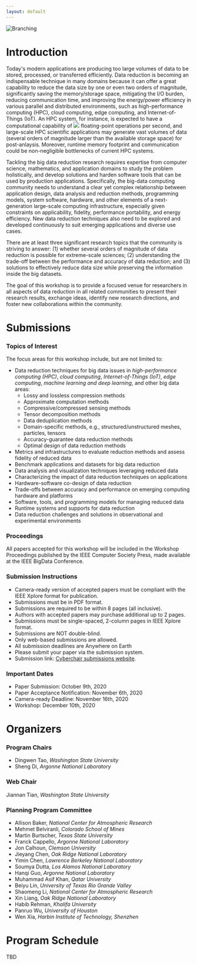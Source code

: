 ```yaml
---
layout: default
---
```


![Branching](https://user-images.githubusercontent.com/5705572/81245654-2c2d5680-8fdb-11ea-9974-f3cc6857f7c5.png)

# Introduction

Today's modern applications are producing too large volumes of data to be stored, processed, or transferred efficiently. Data reduction is becoming an indispensable technique in many domains because it can offer a great capability to reduce the data size by one or even two orders of magnitude, significantly saving the memory/storage space, mitigating the I/O burden, reducing communication time, and improving the energy/power efficiency in various parallel and distributed environments, such as high-performance computing (HPC), cloud computing, edge computing, and Internet-of-Things (IoT). An HPC system, for instance, is expected to have a computational capability of <img src="https://render.githubusercontent.com/render/math?math=10^{18}"> floating-point operations per second, and large-scale HPC scientific applications may generate vast volumes of data (several orders of magnitude larger than the available storage space) for post-anlaysis.  Moreover, runtime memory footprint and communication could be non-negligible bottlenecks of current HPC systems.

Tackling the big data reduction research requires expertise from computer science, mathematics, and application domains to study the problem holistically, and develop solutions and harden software tools that can be used by production applications. Specifically, the big-data computing community needs to understand a clear yet complex relationship between application design, data analysis and reduction methods, programming models, system software, hardware, and other elements of a next-generation large-scale computing infrastructure, especially given constraints on applicability, fidelity, performance portability, and energy efficiency. New data reduction techniques also need to be explored and developed continuously to suit emerging applications and diverse use cases.

There are at least three significant research topics that the community is striving to answer: (1) whether several orders of magnitude of data reduction is possible for extreme-scale sciences; (2) understanding the trade-off between the performance and accuracy of data reduction; and (3) solutions to effectively reduce data size while preserving the information inside the big datasets. 

The goal of this workshop is to provide a focused venue for researchers in all aspects of data reduction in all related communities to present their research results, exchange ideas, identify new research directions, and foster new collaborations within the community.


# Submissions

### Topics of Interest

The focus areas for this workshop include, but are not limited to:

- Data reduction techniques for big data issues in _high-performance computing (HPC)_, _cloud computing_, _Internet-of-Things (IoT)_, _edge computing_, _machine learning and deep learning_, and other big data areas:
  - Lossy and lossless compression methods
  - Approximate computation methods
  - Compressive/compressed sensing methods
  - Tensor decomposition methods
  - Data deduplication methods
  - Domain-specific methods, e.g., structured/unstructured meshes, particles, tensors
  - Accuracy-guarantee data reduction methods
  - Optimal design of data reduction methods
- Metrics and infrastructures to evaluate reduction methods and assess fidelity of reduced data
- Benchmark applications and datasets for big data reduction 
- Data analysis and visualization techniques leveraging reduced data
- Characterizing the impact of data reduction techniques on applications
- Hardware-software co-design of data reduction
- Trade-offs between accuracy and performance on emerging computing hardware and platforms
- Software, tools, and programming models for managing reduced data
- Runtime systems and supports for data reduction
- Data reduction challenges and solutions in observational and experimental environments

### Proceedings

All papers accepted for this workshop will be included in the Workshop Proceedings published by the IEEE Computer Society Press, made available at the IEEE BigData Conference.

### Submission Instructions

* Camera-ready version of accepted papers must be compliant with the IEEE Xplore format for publication.
* Submissions must be in PDF format.
* Submissions are required to be within 8 pages (all inclusive).
* Authors with accepted papers may purchase additional up to 2 pages.
* Submissions must be single-spaced, 2-column pages in IEEE Xplore format.
* Submissions are NOT double-blind.
* Only web-based submissions are allowed.
* All submission deadlines are Anywhere on Earth
* Please submit your paper via the submission system.
* Submission link: [Cyberchair submissions website](https://wi-lab.com/cyberchair/2020/bigdata20/scripts/submit.php?subarea=S15&undisplay_detail=1&wh=/cyberchair/2020/bigdata20/scripts/ws_submit.php).

### Important Dates

* Paper Submission: October 9th, 2020
* Paper Acceptance Notification: November 6th, 2020
* Camera-ready Deadline: November 16th, 2020
* Workshop: December 10th, 2020


# Organizers

### Program Chairs

* Dingwen Tao, _Washington State University_
* Sheng Di, _Argonne National Laboratory_

### Web Chair

Jiannan Tian, _Washington State University_

### Planning Program Committee

* Allison Baker, _National Center for Atmospheric Research_
* Mehmet Belviranli, _Colorado School of Mines_
* Martin Burtscher, _Texas State University_
* Franck Cappello, _Argonne National Laboratory_
* Jon Calhoun, _Clemson University_
* Jieyang Chen, _Oak Ridge National Laboratory_
* Yimin Chen, _Lawrence Berkeley National Laboratory_
* Soumya Dutta, _Los Alamos National Laboratory_
* Hanqi Guo, _Argonne National Laboratory_
* Muhammad Asif Khan, _Qatar University_
* Beiyu Lin, _University of Texas Rio Grande Valley_
* Shaomeng Li, _National Center for Atmospheric Research_
* Xin Liang, _Oak Ridge National Laboratory_
* Habib Rehman, _Khalifa University_
* Panruo Wu, _University of Houston_
* Wen Xia, _Harbin Institute of Technology, Shenzhen_


# Program Schedule

TBD

